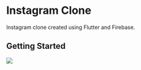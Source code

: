 # Instagram Clone

Instagram clone created using Flutter and Firebase.

## Getting Started

![](https://github.com/Kripa8702/InstagramClone/blob/master/ss1.png=100x20)
